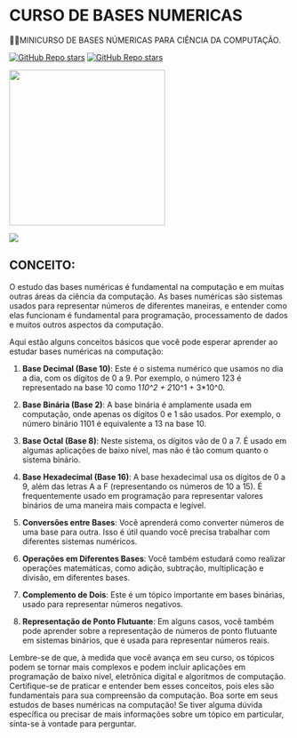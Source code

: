 # CURSO DE BASES NUMERICAS
👨‍⚖️MINICURSO DE BASES NÚMERICAS PARA CIÊNCIA DA COMPUTAÇÃO.

[![GitHub Repo stars](https://img.shields.io/badge/VILHALVA-GITHUB-03A9F4?logo=github)](https://github.com/VILHALVA) 
[![GitHub Repo stars](https://img.shields.io/badge/-PLAYLIST%20DO%20YOUTUBE-blueviolet)](https://youtube.com/playlist?list=PLHz_AreHm4dlmeSpWzJGWOmFnVF5k_IYi&si=m3FkGH0X3eS20MUx)

<img src="https://i1.wp.com/mecatronicacemporcento.com.br/wp-content/uploads/Os-sistemas-de-numera%C3%A7%C3%A3o.png?resize=233%2C233&ssl=1" align="center" width="280"> <br>

![](https://i.imgur.com/waxVImv.png)

## CONCEITO:
O estudo das bases numéricas é fundamental na computação e em muitas outras áreas da ciência da computação. As bases numéricas são sistemas usados para representar números de diferentes maneiras, e entender como elas funcionam é fundamental para programação, processamento de dados e muitos outros aspectos da computação.

Aqui estão alguns conceitos básicos que você pode esperar aprender ao estudar bases numéricas na computação:

1. **Base Decimal (Base 10)**: Este é o sistema numérico que usamos no dia a dia, com os dígitos de 0 a 9. Por exemplo, o número 123 é representado na base 10 como 1*10^2 + 2*10^1 + 3*10^0.

2. **Base Binária (Base 2)**: A base binária é amplamente usada em computação, onde apenas os dígitos 0 e 1 são usados. Por exemplo, o número binário 1101 é equivalente a 13 na base 10.

3. **Base Octal (Base 8)**: Neste sistema, os dígitos vão de 0 a 7. É usado em algumas aplicações de baixo nível, mas não é tão comum quanto o sistema binário.

4. **Base Hexadecimal (Base 16)**: A base hexadecimal usa os dígitos de 0 a 9, além das letras A a F (representando os números de 10 a 15). É frequentemente usado em programação para representar valores binários de uma maneira mais compacta e legível.

5. **Conversões entre Bases**: Você aprenderá como converter números de uma base para outra. Isso é útil quando você precisa trabalhar com diferentes sistemas numéricos.

6. **Operações em Diferentes Bases**: Você também estudará como realizar operações matemáticas, como adição, subtração, multiplicação e divisão, em diferentes bases.

7. **Complemento de Dois**: Este é um tópico importante em bases binárias, usado para representar números negativos.

8. **Representação de Ponto Flutuante**: Em alguns casos, você também pode aprender sobre a representação de números de ponto flutuante em sistemas binários, que é usada para representar números reais.

Lembre-se de que, à medida que você avança em seu curso, os tópicos podem se tornar mais complexos e podem incluir aplicações em programação de baixo nível, eletrônica digital e algoritmos de computação. Certifique-se de praticar e entender bem esses conceitos, pois eles são fundamentais para sua compreensão da computação. Boa sorte em seus estudos de bases numéricas na computação! Se tiver alguma dúvida específica ou precisar de mais informações sobre um tópico em particular, sinta-se à vontade para perguntar.
